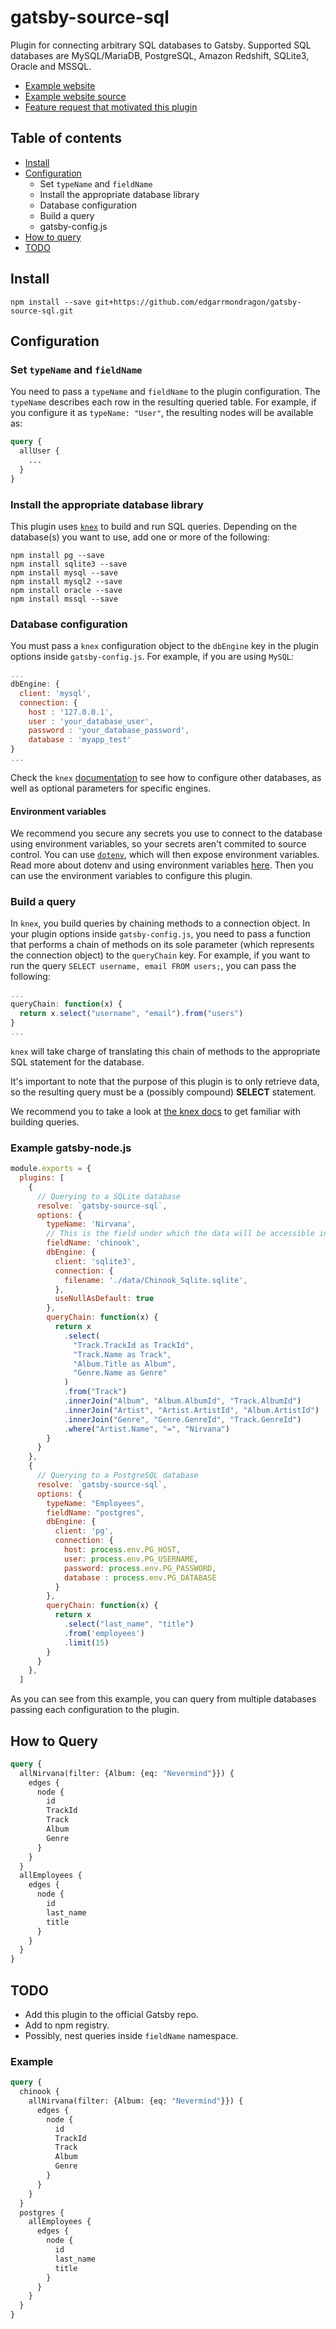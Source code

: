 # gatsby-source-sql

Plugin for connecting arbitrary SQL databases to Gatsby. Supported SQL databases are MySQL/MariaDB, PostgreSQL, Amazon Redshift, SQLite3, Oracle and MSSQL.

- [Example website][website]
- [Example website source][website-source]
- [Feature request that motivated this plugin][feat-req]

## Table of contents

- [Install](#Install)
- [Configuration](#Configuration)
  - Set `typeName` and `fieldName`
  - Install the appropriate database library
  - Database configuration
  - Build a query
  - gatsby-config.js
- [How to query](#How-to-query)
- [TODO](#TODO)

## Install

```
npm install --save git+https://github.com/edgarrmondragon/gatsby-source-sql.git
```

## Configuration

### Set `typeName` and `fieldName`

You need to pass a `typeName` and `fieldName` to the plugin configuration. The `typeName` describes each row in the resulting queried table. For example, if you configure it as `typeName: "User"`, the resulting nodes will be available as:

```graphql
query {
  allUser {
    ...
  }
}
```

### Install the appropriate database library

This plugin uses [`knex`][knex] to build and run SQL queries. Depending on the database(s) you want to use, add one or more of the following:

```console
npm install pg --save
npm install sqlite3 --save
npm install mysql --save
npm install mysql2 --save
npm install oracle --save
npm install mssql --save
```

### Database configuration

You must pass a `knex` configuration object to the `dbEngine` key in the plugin options inside `gatsby-config.js`. For example, if you are using `MySQL`:

```javascript
...
dbEngine: {
  client: 'mysql',
  connection: {
    host : '127.0.0.1',
    user : 'your_database_user',
    password : 'your_database_password',
    database : 'myapp_test'
}
...
```

Check the `knex` [documentation][knex-config] to see how to configure other databases, as well as optional parameters for specific engines.

#### Environment variables

We recommend you secure any secrets you use to connect to the database using environment variables, so your secrets aren't commited to source control. You can use [`dotenv`][dotenv], which will then expose environment variables. Read more about dotenv and using environment variables [here][env-vars]. Then you can use the environment variables to configure this plugin.

### Build a query

In `knex`, you build queries by chaining methods to a connection object. In your plugin options inside `gatsby-config.js`, you need to pass a function that performs a chain of methods on its sole parameter (which represents the connection object) to the `queryChain` key. For example, if you want to run the query `SELECT username, email FROM users;`, you can pass the following:

```javascript
...
queryChain: function(x) {
  return x.select("username", "email").from("users")
}
...
```

`knex` will take charge of translating this chain of methods to the appropriate SQL statement for the database.

It's important to note that the purpose of this plugin is to only retrieve data, so the resulting query must be a (possibly compound) __SELECT__ statement.

We recommend you to take a look at [the knex docs][knex-query] to get familiar with building queries.

### Example gatsby-node.js

```javascript
module.exports = {
  plugins: [
    {
      // Querying to a SQLite database
      resolve: `gatsby-source-sql`,
      options: {
        typeName: 'Nirvana',
        // This is the field under which the data will be accessible in a future version
        fieldName: 'chinook',
        dbEngine: {
          client: 'sqlite3',
          connection: {
            filename: './data/Chinook_Sqlite.sqlite',
          },
          useNullAsDefault: true
        },
        queryChain: function(x) {
          return x
            .select(
              "Track.TrackId as TrackId",
              "Track.Name as Track",
              "Album.Title as Album",
              "Genre.Name as Genre"
            )
            .from("Track")
            .innerJoin("Album", "Album.AlbumId", "Track.AlbumId")
            .innerJoin("Artist", "Artist.ArtistId", "Album.ArtistId")
            .innerJoin("Genre", "Genre.GenreId", "Track.GenreId")
            .where("Artist.Name", "=", "Nirvana")
        }
      }
    },
    {
      // Querying to a PostgreSQL database
      resolve: `gatsby-source-sql`,
      options: {
        typeName: "Employees",
        fieldName: "postgres",
        dbEngine: {
          client: 'pg',
          connection: {
            host: process.env.PG_HOST,
            user: process.env.PG_USERNAME,
            password: process.env.PG_PASSWORD,
            database : process.env.PG_DATABASE
          }
        },
        queryChain: function(x) {
          return x
            .select("last_name", "title")
            .from('employees')
            .limit(15)
        }
      }
    },
  ]
```

As you can see from this example, you can query from multiple databases passing each configuration to the plugin.

## How to Query

```graphql
query {
  allNirvana(filter: {Album: {eq: "Nevermind"}}) {
    edges {
      node {
        id
        TrackId
        Track
        Album
        Genre
      }
    }
  }
  allEmployees {
    edges {
      node {
        id
        last_name
        title
      }
    }
  }
}
```

## TODO

- Add this plugin to the official Gatsby repo.
- Add to npm registry.
- Possibly, nest queries inside `fieldName` namespace.

### Example

```graphql
query {
  chinook {
    allNirvana(filter: {Album: {eq: "Nevermind"}}) {
      edges {
        node {
          id
          TrackId
          Track
          Album
          Genre
        }
      }
    }
  }
  postgres {
    allEmployees {
      edges {
        node {
          id
          last_name
          title
        }
      }
    }
  }
}
```

[website]: https://edgarrmondragon.github.io/gatsby-source-sql
[website-source]: https://github.com/edgarrmondragon/gatsby-source-sql/tree/example-site
[feat-req]: https://github.com/gatsbyjs/gatsby/issues/8714

[knex]: https://github.com/tgriesser/knex
[knex-config]: https://knexjs.org/#Installation-client
[knex-query]: https://knexjs.org/#Builder

[dotenv]: https://github.com/motdotla/dotenv
[env-vars]: https://gatsby.app/env-vars
